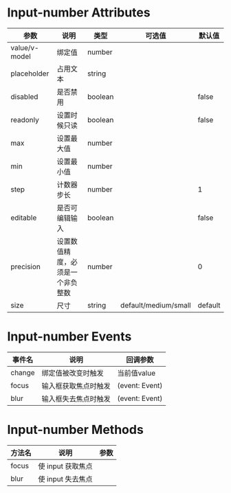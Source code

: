 
# Input-number Attributes

参数|说明|类型|可选值|默认值
-|-|-|-|-|
value/v-model|绑定值|number||
placeholder|占用文本|string||
disabled|是否禁用|boolean||false
readonly|设置时候只读|boolean||false
max|设置最大值|number||
min|设置最小值|number||
step|计数器步长|number||1
editable|是否可编辑输入|boolean||false
precision|设置数值精度，必须是一个非负整数|number||0
size|尺寸|string|default/medium/small|default

# Input-number Events

事件名|说明|回调参数
-|-|-|
change|绑定值被改变时触发|当前值value
focus|输入框获取焦点时触发|(event: Event)
blur|输入框失去焦点时触发|(event: Event)

# Input-number Methods

方法名|说明|参数
-|-|-|
focus|使 input 获取焦点|
blur|使 input 失去焦点|
